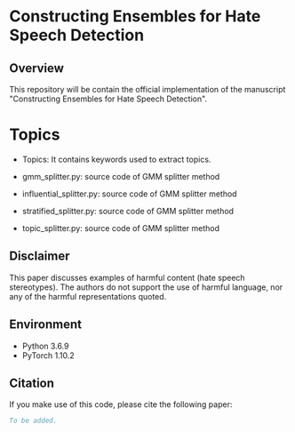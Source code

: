 # Constructing Ensembles for Hate Speech Detection

## Overview
This repository will be contain the official implementation of the manuscript "Constructing Ensembles for Hate Speech Detection".

# Topics

- Topics: It contains keywords used to extract topics.

- gmm_splitter.py: source code of GMM splitter method

- influential_splitter.py: source code of GMM splitter method

- stratified_splitter.py: source code of GMM splitter method

- topic_splitter.py: source code of GMM splitter method

## Disclaimer

This paper discusses examples of harmful content (hate speech stereotypes). The authors do not support the use of harmful language, nor any of the harmful representations quoted.

## Environment
- Python 3.6.9
- PyTorch 1.10.2

## Citation
If you make use of this code, please cite the following paper:
```bibtex
To be added.
```
